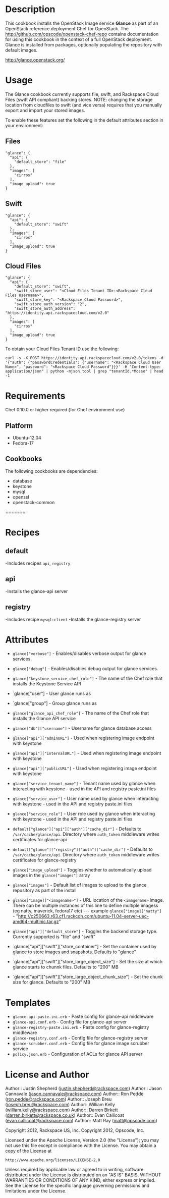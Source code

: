 Description
===========

This cookbook installs the OpenStack Image service **Glance** as part of an OpenStack
reference deployment Chef for OpenStack. The http://github.com/opscode/openstack-chef-repo
contains documentation for using this cookbook in the context of a full OpenStack deployment.
Glance is installed from packages, optionally populating the repository with default images.

http://glance.openstack.org/

Usage
=====

The Glance cookbook currently supports file, swift, and Rackspace Cloud Files (swift API compliant) backing stores.  NOTE: changing the storage location from cloudfiles to swift (and vice versa) requires that you manually export and import your stored images.

To enable these features set the following in the default attributes section in your environment:

Files
-----
    "glance": {
      "api": {
        "default_store": "file"
      },
      "images": [
        "cirros"
      ],
      "image_upload": true
    }


Swift
-----
    "glance": {
      "api": {
        "default_store": "swift"
      },
      "images": [
        "cirros"
      ],
      "image_upload": true
    }


Cloud Files
-----------
    "glance": {
      "api": {
        "default_store": "swift",
        "swift_store_user": "<Cloud Files Tenant ID>:<Rackspace Cloud Files Username>",
        "swift_store_key": "<Rackspace Cloud Password>",
        "swift_store_auth_version": "2",
        "swift_store_auth_address": "https://identity.api.rackspacecloud.com/v2.0"
      },
      "images": [
        "cirros"
      ],
      "image_upload": true
    }

To obtain your Cloud Files Tenant ID use the following:
    
    curl -s -X POST https://identity.api.rackspacecloud.com/v2.0/tokens -d '{"auth": {"passwordCredentials": {"username": "<Rackspace Cloud User Name>", "password": "<Rackspace Cloud Password"}}}' -H "Content-type: application/json" | python -mjson.tool | grep "tenantId.*Mosso" | head -1

Requirements
============

Chef 0.10.0 or higher required (for Chef environment use)

Platform
--------

* Ubuntu-12.04
* Fedora-17

Cookbooks
---------

The following cookbooks are dependencies:

* database
* keystone
* mysql
* openssl
* openstack-common

=======

Recipes
=======

default
-------
-Includes recipes `api`, `registry`

api
------
-Installs the glance-api server

registry
--------
-Includes recipe `mysql:client`
-Installs the glance-registry server

Attributes
==========

* `glance["verbose"]` - Enables/disables verbose output for glance services.
* `glance["debug"]` - Enables/disables debug output for glance services.
* `glance["keystone_service_chef_role"]` - The name of the Chef role that installs the Keystone Service API
* `glance["user"] - User glance runs as
* `glance["group"] - Group glance runs as
* `glance["glance_api_chef_role"]` - The name of the Chef role that installs the Glance API service
* `glance["db"]["username"]` - Username for glance database access
* `glance["api"]["adminURL"]` - Used when registering image endpoint with keystone
* `glance["api"]["internalURL"]` - Used when registering image endpoint with keystone
* `glance["api"]["publicURL"]` - Used when registering image endpoint with keystone
* `glance["service_tenant_name"]` - Tenant name used by glance when interacting with keystone - used in the API and registry paste.ini files
* `glance["service_user"]` - User name used by glance when interacting with keystone - used in the API and registry paste.ini files
* `glance["service_role"]` - User role used by glance when interacting with keystone - used in the API and registry paste.ini files

* `default["glance"]["api"]["auth"]["cache_dir"]` - Defaults to `/var/cache/glance/api`. Directory where `auth_token` middleware writes certificates for glance-api
* `default["glance"]["registry"]["auth"]["cache_dir"]` - Defaults to `/var/cache/glance/api`. Directory where `auth_token` middleware writes certificates for glance-registry

* `glance["image_upload"]` - Toggles whether to automatically upload images in the `glance["images"]` array
* `glance["images"]` - Default list of images to upload to the glance repository as part of the install
* `glance["image]["<imagename>"]` - URL location of the `<imagename>` image. There can be multiple instances of this line to define multiple imagess (eg natty, maverick, fedora17 etc)
--- example `glance["image]["natty"]` - "http://c250663.r63.cf1.rackcdn.com/ubuntu-11.04-server-uec-amd64-multinic.tar.gz"
* `glance["api"]["default_store"]` - Toggles the backend storage type.  Currently supported is "file" and "swift"
* `glance["api"]["swift"]["store_container"] - Set the container used by glance to store images and snapshots.  Defaults to "glance"
* `glance["api"]["swift"]["store_large_object_size"] - Set the size at which glance starts to chunnk files.  Defaults to "200" MB
* `glance["api"]["swift"]["store_large_object_chunk_size"] - Set the chunk size for glance.  Defaults to "200" MB

Templates
=========

* `glance-api-paste.ini.erb` - Paste config for glance-api middleware
* `glance-api.conf.erb` - Config file for glance-api server
* `glance-registry-paste.ini.erb` - Paste config for glance-registry middleware
* `glance-registry.conf.erb` - Config file for glance-registry server
* `glance-scrubber.conf.erb` - Config file for glance image scrubber service
* `policy.json.erb` - Configuration of ACLs for glance API server

License and Author
==================

Author:: Justin Shepherd (<justin.shepherd@rackspace.com>)
Author:: Jason Cannavale (<jason.cannavale@rackspace.com>)
Author:: Ron Pedde (<ron.pedde@rackspace.com>)
Author:: Joseph Breu (<joseph.breu@rackspace.com>)
Author:: William Kelly (<william.kelly@rackspace.com>)
Author:: Darren Birkett (<darren.birkett@rackspace.co.uk>)
Author:: Evan Callicoat (<evan.callicoat@rackspace.com>)
Author:: Matt Ray (<matt@opscode.com>)

Copyright 2012, Rackspace US, Inc.
Copyright 2012, Opscode, Inc.

Licensed under the Apache License, Version 2.0 (the "License");
you may not use this file except in compliance with the License.
You may obtain a copy of the License at

    http://www.apache.org/licenses/LICENSE-2.0

Unless required by applicable law or agreed to in writing, software
distributed under the License is distributed on an "AS IS" BASIS,
WITHOUT WARRANTIES OR CONDITIONS OF ANY KIND, either express or implied.
See the License for the specific language governing permissions and
limitations under the License.
